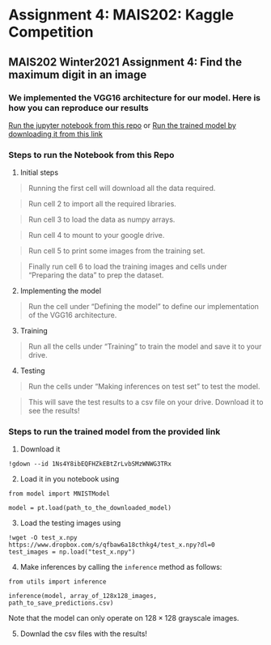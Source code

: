 # Assignment 4: MAIS202: Kaggle Competition
## MAIS202 Winter2021 Assignment 4: Find the maximum digit in an image
### We implemented the VGG16 architecture for our model. Here is how you can reproduce our results

[Run the jupyter notebook from this repo](./MAIS202_A4_Competition/src/training.ipynb) 
or [Run the trained model by downloading it from this link](https://drive.google.com/file/d/1Ns4Y8ibEQFHZkEBtZrLvbSMzWNWG3TRx/view?usp=sharing)

### Steps to run the Notebook from this Repo
1) Initial steps

> Running the first cell will download all the data required.

> Run cell 2 to import all the required libraries.

> Run cell 3 to load the data as numpy arrays.

> Run cell 4 to mount to your google drive.

> Run cell 5 to print some images from the training set.

> Finally run cell 6 to load the training images and cells under “Preparing the data” to prep the dataset.

2) Implementing the model

> Run the cell under “Defining the model” to define our implementation of the VGG16 architecture.

3) Training

> Run all the cells under “Training” to train the model and save it to your drive.

4) Testing

> Run the cells under “Making inferences on test set” to test the model. 

> This will save the test results to a csv file on your drive. Download it to see the results!


### Steps to run the trained model from the provided link

1) Download it 
```
!gdown --id 1Ns4Y8ibEQFHZkEBtZrLvbSMzWNWG3TRx
```
2) Load it in you notebook using 

```
from model import MNISTModel

model = pt.load(path_to_the_downloaded_model)
```

3) Load the testing images using
```
!wget -O test_x.npy  https://www.dropbox.com/s/qfbaw6a18cthkg4/test_x.npy?dl=0
test_images = np.load("test_x.npy")

```
4) Make inferences by calling the `inference` method as follows:
```
from utils import inference

inference(model, array_of_128x128_images, path_to_save_predictions.csv)
```
Note that the model can only operate on $128 \times 128$ grayscale images.

5) Downlad the csv files with the results!

